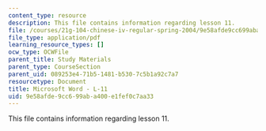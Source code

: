 ```yaml
---
content_type: resource
description: This file contains information regarding lesson 11.
file: /courses/21g-104-chinese-iv-regular-spring-2004/9e58afde9cc699aba400e1fef0c7aa33_MIT21G_104S04_L11.pdf
file_type: application/pdf
learning_resource_types: []
ocw_type: OCWFile
parent_title: Study Materials
parent_type: CourseSection
parent_uid: 089253e4-71b5-1481-b530-7c5b1a92c7a7
resourcetype: Document
title: Microsoft Word - L-11
uid: 9e58afde-9cc6-99ab-a400-e1fef0c7aa33
---
```

This file contains information regarding lesson 11.

